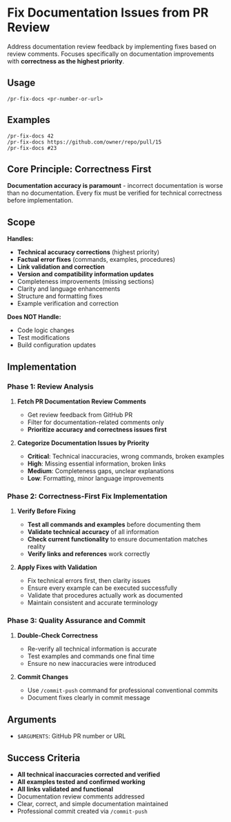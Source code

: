 # Fix Documentation Issues from PR Review

Address documentation review feedback by implementing fixes based on review comments. Focuses specifically on documentation improvements with **correctness as the highest priority**.

## Usage

```
/pr-fix-docs <pr-number-or-url>
```

## Examples

```
/pr-fix-docs 42
/pr-fix-docs https://github.com/owner/repo/pull/15
/pr-fix-docs #23
```

## Core Principle: Correctness First

**Documentation accuracy is paramount** - incorrect documentation is worse than no documentation. Every fix must be verified for technical correctness before implementation.

## Scope

**Handles:**
- **Technical accuracy corrections** (highest priority)
- **Factual error fixes** (commands, examples, procedures)
- **Link validation and correction**
- **Version and compatibility information updates**
- Completeness improvements (missing sections)
- Clarity and language enhancements
- Structure and formatting fixes
- Example verification and correction

**Does NOT Handle:**
- Code logic changes
- Test modifications
- Build configuration updates

## Implementation

### Phase 1: Review Analysis
1. **Fetch PR Documentation Review Comments**
   - Get review feedback from GitHub PR
   - Filter for documentation-related comments only
   - **Prioritize accuracy and correctness issues first**

2. **Categorize Documentation Issues by Priority**
   - **Critical**: Technical inaccuracies, wrong commands, broken examples
   - **High**: Missing essential information, broken links
   - **Medium**: Completeness gaps, unclear explanations
   - **Low**: Formatting, minor language improvements

### Phase 2: Correctness-First Fix Implementation
1. **Verify Before Fixing**
   - **Test all commands and examples** before documenting them
   - **Validate technical accuracy** of all information
   - **Check current functionality** to ensure documentation matches reality
   - **Verify links and references** work correctly

2. **Apply Fixes with Validation**
   - Fix technical errors first, then clarity issues
   - Ensure every example can be executed successfully
   - Validate that procedures actually work as documented
   - Maintain consistent and accurate terminology

### Phase 3: Quality Assurance and Commit
1. **Double-Check Correctness**
   - Re-verify all technical information is accurate
   - Test examples and commands one final time
   - Ensure no new inaccuracies were introduced

2. **Commit Changes**
   - Use `/commit-push` command for professional conventional commits
   - Document fixes clearly in commit message

## Arguments

- `$ARGUMENTS`: GitHub PR number or URL

## Success Criteria

- **All technical inaccuracies corrected and verified**
- **All examples tested and confirmed working**
- **All links validated and functional**
- Documentation review comments addressed
- Clear, correct, and simple documentation maintained
- Professional commit created via `/commit-push`